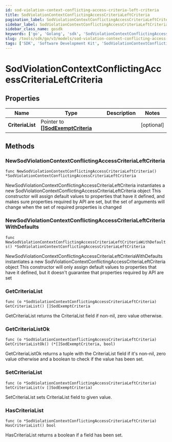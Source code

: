 ```yaml
---
id: sod-violation-context-conflicting-access-criteria-left-criteria
title: SodViolationContextConflictingAccessCriteriaLeftCriteria
pagination_label: SodViolationContextConflictingAccessCriteriaLeftCriteria
sidebar_label: SodViolationContextConflictingAccessCriteriaLeftCriteria
sidebar_class_name: gosdk
keywords: ['go', 'Golang', 'sdk', 'SodViolationContextConflictingAccessCriteriaLeftCriteria', 'SodViolationContextConflictingAccessCriteriaLeftCriteria'] 
slug: /tools/sdk/go/v3/models/sod-violation-context-conflicting-access-criteria-left-criteria
tags: ['SDK', 'Software Development Kit', 'SodViolationContextConflictingAccessCriteriaLeftCriteria', 'SodViolationContextConflictingAccessCriteriaLeftCriteria']
---
```


# SodViolationContextConflictingAccessCriteriaLeftCriteria

## Properties

Name | Type | Description | Notes
------------ | ------------- | ------------- | -------------
**CriteriaList** | Pointer to [**[]SodExemptCriteria**](sod-exempt-criteria) |  | [optional] 

## Methods

### NewSodViolationContextConflictingAccessCriteriaLeftCriteria

`func NewSodViolationContextConflictingAccessCriteriaLeftCriteria() *SodViolationContextConflictingAccessCriteriaLeftCriteria`

NewSodViolationContextConflictingAccessCriteriaLeftCriteria instantiates a new SodViolationContextConflictingAccessCriteriaLeftCriteria object
This constructor will assign default values to properties that have it defined,
and makes sure properties required by API are set, but the set of arguments
will change when the set of required properties is changed

### NewSodViolationContextConflictingAccessCriteriaLeftCriteriaWithDefaults

`func NewSodViolationContextConflictingAccessCriteriaLeftCriteriaWithDefaults() *SodViolationContextConflictingAccessCriteriaLeftCriteria`

NewSodViolationContextConflictingAccessCriteriaLeftCriteriaWithDefaults instantiates a new SodViolationContextConflictingAccessCriteriaLeftCriteria object
This constructor will only assign default values to properties that have it defined,
but it doesn't guarantee that properties required by API are set

### GetCriteriaList

`func (o *SodViolationContextConflictingAccessCriteriaLeftCriteria) GetCriteriaList() []SodExemptCriteria`

GetCriteriaList returns the CriteriaList field if non-nil, zero value otherwise.

### GetCriteriaListOk

`func (o *SodViolationContextConflictingAccessCriteriaLeftCriteria) GetCriteriaListOk() (*[]SodExemptCriteria, bool)`

GetCriteriaListOk returns a tuple with the CriteriaList field if it's non-nil, zero value otherwise
and a boolean to check if the value has been set.

### SetCriteriaList

`func (o *SodViolationContextConflictingAccessCriteriaLeftCriteria) SetCriteriaList(v []SodExemptCriteria)`

SetCriteriaList sets CriteriaList field to given value.

### HasCriteriaList

`func (o *SodViolationContextConflictingAccessCriteriaLeftCriteria) HasCriteriaList() bool`

HasCriteriaList returns a boolean if a field has been set.


